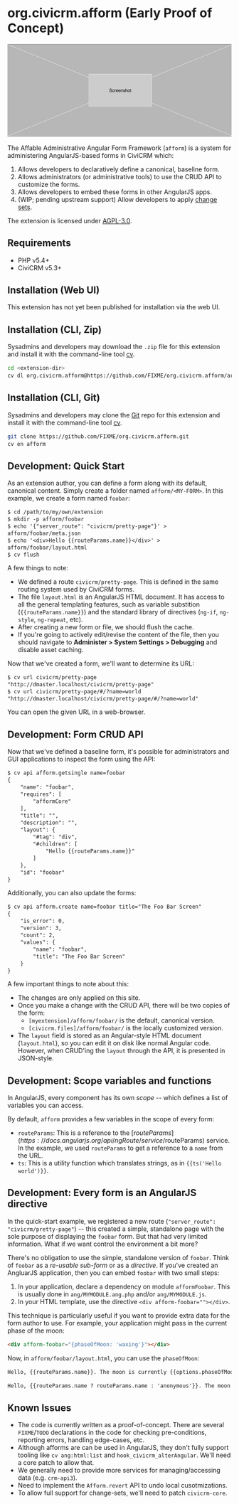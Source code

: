 # org.civicrm.afform (Early Proof of Concept)

![Screenshot](/images/screenshot.png)

The Affable Administrative Angular Form Framework (`afform`) is a system for administering AngularJS-based forms
in CiviCRM which:

1. Allows developers to declaratively define a canonical, baseline form.
2. Allows administrators (or administrative tools) to use the CRUD API to customize the forms.
3. Allows developers to embed these forms in other AngularJS apps.
4. (WIP; pending upstream support) Allow developers to apply [change sets](https://docs.civicrm.org/dev/en/latest/framework/angular/changeset/).

The extension is licensed under [AGPL-3.0](LICENSE.txt).

## Requirements

* PHP v5.4+
* CiviCRM v5.3+

## Installation (Web UI)

This extension has not yet been published for installation via the web UI.

## Installation (CLI, Zip)

Sysadmins and developers may download the `.zip` file for this extension and
install it with the command-line tool [cv](https://github.com/civicrm/cv).

```bash
cd <extension-dir>
cv dl org.civicrm.afform@https://github.com/FIXME/org.civicrm.afform/archive/master.zip
```

## Installation (CLI, Git)

Sysadmins and developers may clone the [Git](https://en.wikipedia.org/wiki/Git) repo for this extension and
install it with the command-line tool [cv](https://github.com/civicrm/cv).

```bash
git clone https://github.com/FIXME/org.civicrm.afform.git
cv en afform
```

## Development: Quick Start

As an extension author, you can define a form along with its default,
canonical content. Simply create a folder named  `afform/<MY-FORM>`. In
this example, we create a form named `foobar`:

```
$ cd /path/to/my/own/extension
$ mkdir -p afform/foobar
$ echo '{"server_route": "civicrm/pretty-page"}' > afform/foobar/meta.json
$ echo '<div>Hello {{routeParams.name}}</div>' > afform/foobar/layout.html
$ cv flush
```

A few things to note:

* We defined a route `civicrm/pretty-page`. This is defined in the same routing system used by CiviCRM forms.
* The file `layout.html` is an AngularJS HTML document. It has access to all the general templating features, such as variable substition
  (`{{routeParams.name}}`) and the standard library of directives (`ng-if`, `ng-style`, `ng-repeat`, etc).
* After creating a new form or file, we should flush the cache.
* If you're going to actively edit/revise the content of the file, then you should navigate
  to **Administer > System Settings > Debugging** and disable asset caching.

Now that we've created a form, we'll want to determine its URL:

```
$ cv url civicrm/pretty-page
"http://dmaster.localhost/civicrm/pretty-page"
$ cv url civicrm/pretty-page/#/?name=world
"http://dmaster.localhost/civicrm/pretty-page/#/?name=world"
```

You can open the given URL in a web-browser.

## Development: Form CRUD API

Now that we've defined a baseline form, it's possible for administrators and
GUI applications to inspect the form using the API:

```
$ cv api afform.getsingle name=foobar
{
    "name": "foobar",
    "requires": [
        "afformCore"
    ],
    "title": "",
    "description": "",
    "layout": {
        "#tag": "div",
        "#children": [
            "Hello {{routeParams.name}}"
        ]
    },
    "id": "foobar"
}
```

Additionally, you can also update the forms:

```
$ cv api afform.create name=foobar title="The Foo Bar Screen"
{
    "is_error": 0,
    "version": 3,
    "count": 2,
    "values": {
        "name": "foobar",
        "title": "The Foo Bar Screen"
    }
}
```

A few important things to note about this:

* The changes are only applied on this site.
* Once you make a change with the CRUD API, there will be two copies of the form:
    * `[myextension]/afform/foobar/` is the default, canonical version.
    * `[civicrm.files]/afform/foobar/` is the locally customized version.
* The `layout` field is stored as an Angular-style HTML document (`layout.html`), so you can edit it on disk like
  normal Angular code. However, when CRUD'ing the `layout` through the API, it is presented in JSON-style.

## Development: Scope variables and functions

In AngularJS, every component has its own *scope* -- which defines a list of variables you can access.

By default, `afform` provides a few variables in the scope of every form:

* `routeParams`: This is a reference to the [$routeParams](https://docs.angularjs.org/api/ngRoute/service/$routeParams)
  service. In the example, we used `routeParams` to get a reference to a `name` from the URL.
* `ts`: This is a utility function which translates strings, as in `{{ts('Hello world')}}`.

## Development: Every form is an AngularJS directive

In the quick-start example, we registered a new route (`"server_route": "civicrm/pretty-page"`) -- this created a
simple, standalone page with the sole purpose of displaying the `foobar` form. But that had very limited information.
What if we want control the environment a bit more?

There's no obligation to use the simple, standalone version of `foobar`.  Think of `foobar` as a *re-usable sub-form*
or as a *directive*.  If you've created an AngluarJS application, then you can embed `foobar` with two small steps:

1. In your application, declare a dependency on module `afformFoobar`. This is usually done in `ang/MYMODULE.ang.php`
   and/or `ang/MYMODULE.js`.
2. In your HTML template, use the directive `<div afform-foobar=""></div>`.

This technique is particularly useful if you want to provide extra data for the form author to use.  For example, your
application might pass in the current phase of the moon:

```html
<div afform-foobar="{phaseOfMoon: 'waxing'}"></div>
```

Now, in `afform/foobar/layout.html`, you can use the `phaseOfMoon`:

```html
Hello, {{routeParams.name}}. The moon is currently {{options.phaseOfMoon}}.
```


```html
Hello, {{routeParams.name ? routeParams.name : 'anonymous'}}. The moon is currently {{options.phaseOfMoon ? options.phaseOfMoon : 'on hiatus'}}.
```

## Known Issues

* The code is currently written as a proof-of-concept. There are several `FIXME`/`TODO` declarations in the code
  for checking pre-conditions, reporting errors, handling edge-cases, etc.
* Although afforms are can be used in AngularJS, they don't fully support tooling like `cv ang:html:list`
  and `hook_civicrm_alterAngular`. We'll need a core patch to allow that.
* We generally need to provide more services for managing/accessing data (e.g. `crm-api3`).
* Need to implement the `Afform.revert` API to undo local cusotmizations.
* To allow full support for change-sets, we'll need to patch `civicrm-core`.
